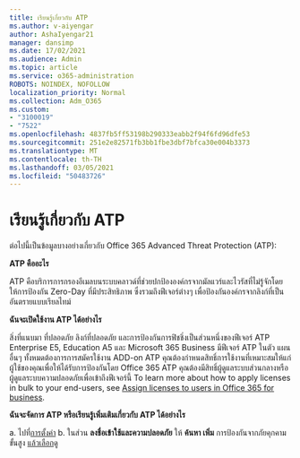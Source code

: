 ```yaml
---
title: เรียนรู้เกี่ยวกับ ATP
ms.author: v-aiyengar
author: AshaIyengar21
manager: dansimp
ms.date: 17/02/2021
ms.audience: Admin
ms.topic: article
ms.service: o365-administration
ROBOTS: NOINDEX, NOFOLLOW
localization_priority: Normal
ms.collection: Adm_O365
ms.custom:
- "3100019"
- "7522"
ms.openlocfilehash: 4837fb5ff53198b290333eabb2f94f6fd96dfe53
ms.sourcegitcommit: 251e2e82571fb3bb1fbe3dbf7bfca30e004b3373
ms.translationtype: MT
ms.contentlocale: th-TH
ms.lasthandoff: 03/05/2021
ms.locfileid: "50483726"
---
```

# <a name="learn-about-atp"></a>เรียนรู้เกี่ยวกับ ATP

ต่อไปนี้เป็นข้อมูลบางอย่างเกี่ยวกับ Office 365 Advanced Threat Protection (ATP):

**ATP คืออะไร**

ATP คือบริการการกรองอีเมลบนระบบคลาวด์ที่ช่วยปกป้ององค์กรจากมัลแวร์และไวรัสที่ไม่รู้จักโดยให้การป้องกัน Zero-Day ที่มีประสิทธิภาพ ซึ่งรวมถึงฟีเจอร์ต่างๆ เพื่อป้องกันองค์กรจากลิงก์ที่เป็นอันตรายแบบเรียลไทม์

**ฉันจะเปิดใช้งาน ATP ได้อย่างไร**

สิ่งที่แนบมา ที่ปลอดภัย ลิงก์ที่ปลอดภัย และการป้องกันการฟิชชิ่งเป็นส่วนหนึ่งของฟีเจอร์ ATP Enterprise E5, Education A5 และ Microsoft 365 Business มีฟีเจอร์ ATP ในตัว แผนอื่นๆ ทั้งหมดต้องการการสมัครใช้งาน ADD-on ATP คุณต้องกําหนดสิทธิ์การใช้งานที่เหมาะสมให้แก่ผู้ใช้ของคุณเพื่อให้ได้รับการป้องกันโดย Office 365 ATP คุณต้องมีสิทธิ์ผู้ดูแลระบบส่วนกลางหรือผู้ดูแลระบบความปลอดภัยเพื่อเข้าถึงฟีเจอร์นี้ To learn more about how to apply licenses in bulk to your end-users, see [Assign licenses to users in Office 365 for business](https://go.microsoft.com/fwlink/?linkid=2093435).

**ฉันจะจัดการ ATP หรือเรียนรู้เพิ่มเติมเกี่ยวกับ ATP ได้อย่างไร**

a. ไปที่[การตั้งค่า](https://go.microsoft.com/fwlink/p/?linkid=2075721)
b. ในส่วน **ลงชื่อเข้าใช้และความปลอดภัย** ให้ **ค้นหา เพิ่ม** การป้องกันจากภัยคุกคามขั้นสูง [แล้วเลือก](https://go.microsoft.com/fwlink/?linkid=2109302)ดู
